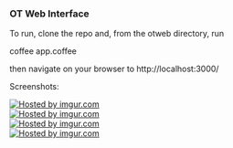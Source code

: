 <h3>OT Web Interface</h3>

To run, clone the repo and, from the otweb directory, run

coffee app.coffee 

then navigate on your browser to http://localhost:3000/

Screenshots:

<a href="http://imgur.com/nVJwBOX"><img src="http://i.imgur.com/nVJwBOX.png" title="Hosted by imgur.com"/></a><br>
<a href="http://imgur.com/IUGr6l0"><img src="http://i.imgur.com/IUGr6l0.png" title="Hosted by imgur.com"/></a><br>
<a href="http://imgur.com/80tz72b"><img src="http://i.imgur.com/80tz72b.png" title="Hosted by imgur.com"/></a><br>
<a href="http://imgur.com/Ij6vLy2"><img src="http://i.imgur.com/Ij6vLy2.png" title="Hosted by imgur.com"/></a><br>
